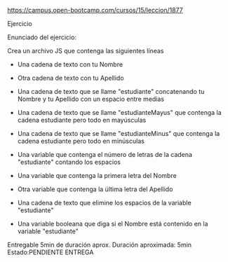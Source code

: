 https://campus.open-bootcamp.com/cursos/15/leccion/1877

Ejercicio

Enunciado del ejercicio:

Crea un archivo JS que contenga las siguientes líneas

- Una cadena de texto con tu Nombre

- Otra cadena de texto con tu Apellido

- Una cadena de texto que se llame "estudiante" 
  concatenando tu Nombre y tu Apellido con un espacio entre medias

- Una cadena de texto que se llame "estudianteMayus" 
  que contenga la cadena estudiante pero todo en mayúsculas

- Una cadena de texto que se llame "estudianteMinus" 
  que contenga la cadena estudiante pero todo en minúsculas

- Una variable que contenga el número de letras 
  de la cadena "estudiante" contando los espacios

- Una variable que contenga la primera letra del Nombre

- Otra variable que contenga la última letra del Apellido

- Una cadena de texto que elimine los espacios de la variable "estudiante"

- Una variable booleana que diga si el Nombre está contenido en la variable "estudiante"



Entregable
5min de duración aprox.
Duración aproximada: 5min
Estado:PENDIENTE ENTREGA